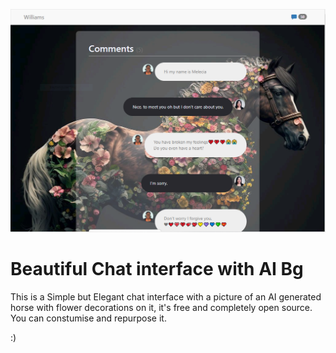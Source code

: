 ![alt](./repo_photos/stage-2a.PNG)

# Beautiful Chat interface with AI Bg

This is a Simple but Elegant chat interface with a picture of an AI generated horse with flower decorations on it, it's free and completely open source. You can constumise and repurpose it.

:)